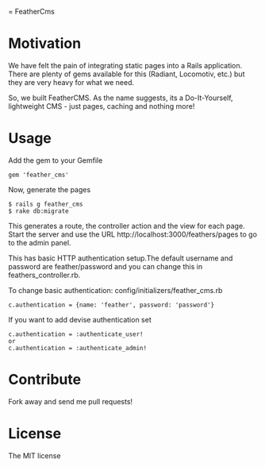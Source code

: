 = FeatherCms

# Motivation
 We have felt the pain of integrating static pages into a Rails application. There are plenty of gems available for this (Radiant, Locomotiv, etc.) but they are very heavy for what we need.

So, we built FeatherCMS. As the name suggests, its a Do-It-Yourself, lightweight CMS - just pages, caching and nothing more!

# Usage
Add the gem to your Gemfile

    gem 'feather_cms'

Now, generate the pages 

    $ rails g feather_cms 
    $ rake db:migrate

This generates a route, the controller action and the view for each page. Start the server and use the URL http://localhost:3000/feathers/pages to go to the admin panel. 

This has basic HTTP authentication setup.The default username and password are feather/password and you can change this in feathers_controller.rb. 

To change basic authentication: config/initializers/feather_cms.rb

    c.authentication = {name: 'feather', password: 'password'}

If you want to add devise authentication set

    c.authentication = :authenticate_user! 
    or
    c.authentication = :authenticate_admin!


# Contribute
Fork away and send me pull requests!

# License 
The MIT license

